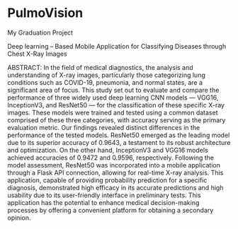 # PulmoVision
My Graduation Project

Deep learning – Based Mobile Application for Classifying Diseases through Chest X-Ray Images

ABSTRACT:
In the field of medical diagnostics, the analysis and understanding of X-ray images, particularly 
those categorizing lung conditions such as COVID-19, pneumonia, and normal states, are a 
significant area of focus. This study set out to evaluate and compare the performance of three 
widely used deep learning CNN models — VGG16, InceptionV3, and ResNet50 — for the 
classification of these specific X-ray images. These models were trained and tested using a 
common dataset comprised of these three categories, with accuracy serving as the primary 
evaluation metric.
Our findings revealed distinct differences in the performance of the tested models. ResNet50 
emerged as the leading model due to its superior accuracy of 0.9643, a testament to its robust 
architecture and optimization. On the other hand, InceptionV3 and VGG16 models achieved 
accuracies of 0.9472 and 0.9596, respectively.
Following the model assessment, ResNet50 was incorporated into a mobile application through 
a Flask API connection, allowing for real-time X-ray analysis. This application, capable of 
providing probability prediction for a specific diagnosis, demonstrated high efficacy in its 
accurate predictions and high usability due to its user-friendly interface in preliminary tests. 
This application has the potential to enhance medical decision-making processes by offering a 
convenient platform for obtaining a secondary opinion.
